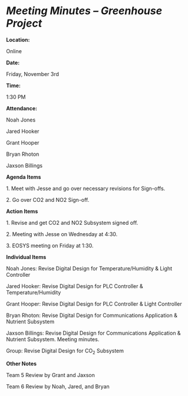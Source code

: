 <a name="br1"></a> 

# *Meeting Minutes – Greenhouse Project*<a name="br1"></a> 

**Location:**

Online

**Date:**

Friday, November 3rd

**Time:**

1:30 PM

**Attendance:**

Noah Jones

Jared Hooker

Grant Hooper

Bryan Rhoton

Jaxson Billings

**Agenda Items**

1\. Meet with Jesse and go over necessary revisions for Sign-offs.

2\. Go over CO2 and NO2 Sign-off.

**Action Items**

1\. Revise and get CO2 and NO2 Subsystem signed off.

2\. Meeting with Jesse on Wednesday at 4:30.

3\. EOSYS meeting on Friday at 1:30.

**Individual Items**

Noah Jones: Revise Digital Design for Temperature/Humidity & Light Controller

Jared Hooker: Revise Digital Design for PLC Controller & Temperature/Humidity

Grant Hooper: Revise Digital Design for PLC Controller & Light Controller

Bryan Rhoton: Revise Digital Design for Communications Application & Nutrient Subsystem

Jaxson Billings: Revise Digital Design for Communications Application & Nutrient Subsystem. Meeting minutes.

Group: Revise Digital Design for CO<sub>2</sub> Subsystem

**Other Notes**

Team 5 Review by Grant and Jaxson

Team 6 Review by Noah, Jared, and Bryan
